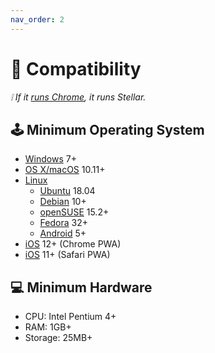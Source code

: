 ```yaml
---
nav_order: 2
---
```


# 🔌 Compatibility

_❕ If it [runs Chrome](https://support.google.com/chrome/a/answer/7100626), it runs Stellar._

## 🕹️ Minimum Operating System

- [Windows](https://www.microsoft.com/windows) 7+
- [OS X/macOS](https://www.apple.com/macos/) 10.11+
- [Linux](https://www.linux.org/)
  - [Ubuntu](https://ubuntu.com/) 18.04
  - [Debian](https://www.debian.org/) 10+
  - [openSUSE](https://www.opensuse.org/) 15.2+
  - [Fedora](https://getfedora.org/) 32+
  - [Android](https://www.android.com/) 5+
- [iOS](https://www.apple.com/ios/) 12+ (Chrome PWA)
- [iOS](https://www.apple.com/ios/) 11+ (Safari PWA)

## 💻 Minimum Hardware

- CPU: Intel Pentium 4+
- RAM: 1GB+
- Storage: 25MB+
